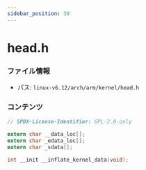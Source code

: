 ```yaml
---
sidebar_position: 30
---
```

# head.h

### ファイル情報

- パス: `linux-v6.12/arch/arm/kernel/head.h`

### コンテンツ

```h
// SPDX-License-Identifier: GPL-2.0-only

extern char __data_loc[];
extern char _edata_loc[];
extern char _sdata[];

int __init __inflate_kernel_data(void);

```
